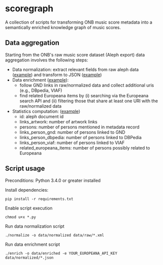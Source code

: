# scoregraph

A collection of scripts for transforming ONB music score metadata into a semantically enriched knowledge graph of music scores.

## Data aggregation

Starting from the ONB's raw music score dataset (Aleph export) data aggregation involves the following steps:

+ Data normalization: extract relevant fields from raw aleph data ([example][ex_raw]) and transform to JSON ([example][ex_normalized])
+ Data enrichment ([example][ex_enriched]):
    + follow GND links in raw/normalized data and collect additional uris (e.g., DBpedia, VIAF)
    + find related Europeana items by (i) searching via the Europeana search API and (ii) filtering those that share at least one URI with the raw/normalized data
+ Statistics computation: ([example][summary_enriched])
    + id: aleph document id
    + links_artwork: number of artwork links
    + persons: number of persons mentioned in metadata record
    + links_person_gnd: number of persons linked to GND
    + links_person_dbpedia: number of persons linked to DBPedia
    + links_person_viaf: number of persons linked to VIAF
    + related_europeana_items: number of persons possibly related to Europeana

## Script usage

Preconditions: Python 3.4.0 or greater installed

Install dependencies:

    pip install -r requirements.txt


Enable script execution

    chmod u+x *.py


Run data normalization script

    ./normalize -o data/normalized data/raw/*.xml


Run data enrichment script

    ./enrich -o data/enriched -e YOUR_EUROPEANA_API_KEY data/normalized/*.json


[ex_raw]: ./data/raw/AL00119186.xml
[ex_normalized]: ./data/normalized/AL00119186.xml
[ex_enriched]: ./data/normalized/AL00119186.xml

[summary_normalized]: ./summary_normalized.csv
[summary_enriched]: ./summary_enriched.csv
